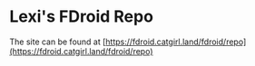 # Lexi's FDroid Repo

The site can be found at [https://fdroid.catgirl.land/fdroid/repo](https://fdroid.catgirl.land/fdroid/repo)